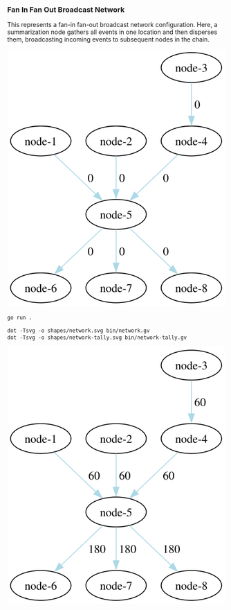 ### Fan In Fan Out Broadcast Network

This represents a fan-in fan-out broadcast network configuration. Here, a summarization node gathers all events in one
location and then disperses them, broadcasting incoming events to subsequent nodes in the chain.

![](shapes/network.svg)

```shell
go run .
```

```shell
dot -Tsvg -o shapes/network.svg bin/network.gv
dot -Tsvg -o shapes/network-tally.svg bin/network-tally.gv
```

![](shapes/network-tally.svg)

